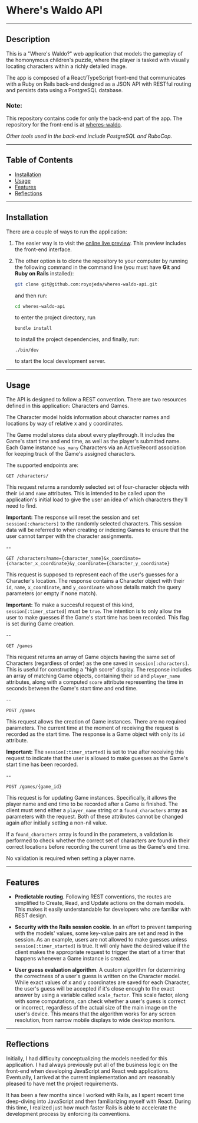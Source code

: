 # Where's Waldo API

---

## Description

This is a "Where's Waldo?" web application that models the gameplay of the homonymous children's puzzle, where the player is tasked with visually locating characters within a richly detailed image.

The app is composed of a React/TypeScript front-end that communicates with a Ruby on Rails back-end designed as a JSON API with RESTful routing and persists data using a PostgreSQL database.

### **Note:**

This repository contains code for only the back-end part of the app. The repository for the front-end is at [wheres-waldo](https://github.com/royojeda/wheres-waldo).

_Other tools used in the back-end include PostgreSQL and RuboCop._

---

## Table of Contents

- [Installation](#installation)
- [Usage](#usage)
- [Features](#features)
- [Reflections](#reflections)

---

## Installation

There are a couple of ways to run the application:

1. The easier way is to visit the [online live preview](https://waldo.fly.dev/). This preview includes the front-end interface.

2. The other option is to clone the repository to your computer by running the following command in the command line (you must have **Git** and **Ruby on Rails** installed):

   ```bash
   git clone git@github.com:royojeda/wheres-waldo-api.git
   ```

   and then run:

   ```bash
   cd wheres-waldo-api
   ```

   to enter the project directory, run

   ```
   bundle install
   ```

   to install the project dependencies, and finally, run:

   ```
   ./bin/dev
   ```

   to start the local development server.

---

## Usage

The API is designed to follow a REST convention. There are two resources defined in this application: Characters and Games.

The Character model holds information about character names and locations by way of relative x and y coordinates.

The Game model stores data about every playthrough. It includes the Game's start time and end time, as well as the player's submitted name. Each Game instance `has_many` Characters via an ActiveRecord association for keeping track of the Game's assigned characters.

The supported endpoints are:

```
GET /characters/
```

This request returns a randomly selected set of four-character objects with their `id` and `name` attributes. This is intended to be called upon the application's initial load to give the user an idea of which characters they'll need to find.

**Important:** The response will reset the session and set `session[:characters]` to the randomly selected characters. This session data will be referred to when creating or indexing Games to ensure that the user cannot tamper with the character assignments.

--

```
GET /characters?name={character_name}&x_coordinate={character_x_coordinate}&y_coordinate={character_y_coordinate}
```

This request is supposed to represent each of the user's guesses for a Character's location. The response contains a Character object with their `id`, `name`, `x_coordinate`, and `y_coordinate` whose details match the query parameters (or empty if none match).

**Important:** To make a succesful request of this kind, `session[:timer_started]` must be `true`. The intention is to only allow the user to make guesses if the Game's start time has been recorded. This flag is set during Game creation.

--

```
GET /games
```

This request returns an array of Game objects having the same set of Characters (regardless of order) as the one saved in `session[:characters]`. This is useful for constructing a "high score" display. The response includes an array of matching Game objects, containing their `id` and `player_name` attributes, along with a computed `score` attribute representing the time in seconds between the Game's start time and end time.

--

```
POST /games
```

This request allows the creation of Game instances. There are no required parameters. The current time at the moment of receiving the request is recorded as the start time. The response is a Game object with only its `id` attribute.

**Important:** The `session[:timer_started]` is set to true after receiving this request to indicate that the user is allowed to make guesses as the Game's start time has been recorded.

--

```
POST /games/{game_id}
```

This request is for updating Game instances. Specifically, it allows the player name and end time to be recorded after a Game is finished. The client must send either a `player_name` string or a `found_characters` array as parameters with the request. Both of these attributes cannot be changed again after initially setting a non-nil value.

If a `found_characters` array is found in the parameters, a validation is performed to check whether the correct set of characters are found in their correct locations before recording the current time as the Game's end time.

No validation is required when setting a player name.

---

## Features

- **Predictable routing**. Following REST conventions, the routes are simplified to Create, Read, and Update actions on the domain models. This makes it easily understandable for developers who are familiar with REST design.

- **Security with the Rails session cookie**. In an effort to prevent tampering with the models' values, some key-value pairs are set and read in the session. As an example, users are not allowed to make guesses unless `session[:timer_started]` is true. It will only have the desired value if the client makes the appropriate request to trigger the start of a timer that happens whenever a Game instance is created.

- **User guess evaluation algorithm**. A custom algorithm for determining the correctness of a user's guess is written on the Character model. While exact values of x and y coordinates are saved for each Character, the user's guess will be accepted if it's close enough to the exact answer by using a variable called `scale_factor`. This scale factor, along with some computations, can check whether a user's guess is correct or incorrect, regardless of the actual size of the main image on the user's device. This means that the algorithm works for any screen resolution, from narrow mobile displays to wide desktop monitors.

---

## Reflections

Initially, I had difficulty conceptualizing the models needed for this application. I had always previously put all of the business logic on the front-end when developing JavaScript and React web applications. Eventually, I arrived at the current implementation and am reasonably pleased to have met the project requirements.

It has been a few months since I worked with Rails, as I spent recent time deep-diving into JavaScript and then familiarizing myself with React. During this time, I realized just how much faster Rails is able to accelerate the development process by enforcing its conventions.
